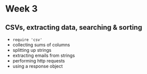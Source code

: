 # Week 3

## CSVs, extracting data, searching & sorting

* `require 'csv'`
* collecting sums of columns
* splitting up strings
* extracting emails from strings
* performing http requests
* using a response object
